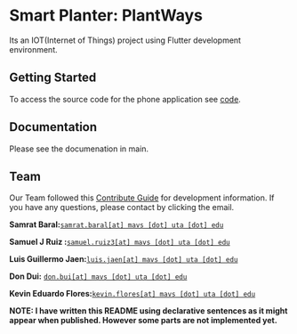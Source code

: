 # Smart Planter: PlantWays

Its an IOT(Internet of Things) project using Flutter development environment.

## Getting Started

To access the source code for the phone application see [code](src/Plantways-Application_client_20230317025249/lib).

## Documentation

Please see the documenation in main.

## Team

Our Team followed this [Contribute Guide](/CONTRIBUTE) for development information. If you have any questions, please contact by clicking the email.

**Samrat Baral:**[`samrat.baral[at] mavs [dot] uta [dot] edu`](mailto:samrat.baral@mavs.uta.edu)

**Samuel J Ruiz :**[`samuel.ruiz3[at] mavs [dot] uta [dot] edu`](mailto:samuel.ruiz3@mavs.uta.edu)

**Luis Guillermo Jaen:**[`luis.jaen[at] mavs [dot] uta [dot] edu`](mailto:luis.jaen@mavs.uta.edu)

**Don Dui:** [`don.bui[at] mavs [dot] uta [dot] edu`](mailto:don.bui@mavs.uta.edu)

**Kevin Eduardo Flores:**[`kevin.flores[at] mavs [dot] uta [dot] edu`](mailto:kevin.flores@mavs.uta.edu)

**NOTE: I have written this README using declarative sentences as it might appear when published. However some parts are not implemented yet.**
